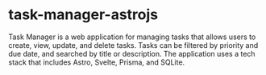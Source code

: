 # task-manager-astrojs
Task Manager is a web application for managing tasks that allows users to create, view, update, and delete tasks. Tasks can be filtered by priority and due date, and searched by title or description. The application uses a tech stack that includes Astro, Svelte, Prisma, and SQLite.

